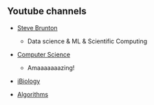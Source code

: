## Youtube channels

- [Steve Brunton](https://www.youtube.com/channel/UCm5mt-A4w61lknZ9lCsZtBw)
	- Data science & ML & Scientific Computing

- [Computer Science](https://www.youtube.com/channel/UCSX3MR0gnKDxyXAyljWzm0Q/playlists)
	- Amaaaaaaazing!
    
- [iBiology](https://www.youtube.com/user/ibioseminars)

- [Algorithms](https://www.youtube.com/playlist?list=PL6KMWPQP_DM8t5pQmuLlarpmVc47DVXWd)